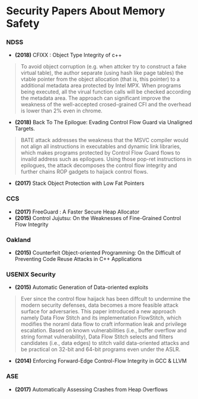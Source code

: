 # Security Papers About Memory Safety

### NDSS

* **(2018)** CFIXX : Object Type Integrity of c++
> To avoid object corruption (e.g. when attcker try to construct a fake virtual table), the author separate (using hash like page tables) the vtable pointer from the object allocation (that is, this pointer) to a additional metadata area protected by Intel MPX. When programs being executed, all the virual function calls will be checked according the metadata area. The approach can significant improve the weakness of the well-accepted crosed-grained CFI and the overhead is lower than 2% even in chrome.
* **(2018)** Back To The Epilogue: Evading Control Flow Guard via Unaligned Targets.
> BATE attack addresses the weakness that the MSVC compiler would not align all instructions in executables and dynamic link libraries, which makes programs protected by Control Flow Guard flows to invaild address such as epilogues. Using those pop-ret instructions in epilogues, the attack decomposes the control flow integrity and further chains ROP gadgets to haijack control flows.
* **(2017)** Stack Object Protection with Low Fat Pointers

### CCS

* **(2017)** FreeGuard : A Faster Secure Heap Allocator
* **(2015)** Control Jujutsu: On the Weaknesses of Fine-Grained Control Flow Integrity

### Oakland

* **(2015)** Counterfeit Object-oriented Programming: On the Difficult of Preventing Code Reuse Attacks in C++ Applications

### USENIX Security

* **(2015)** Automatic Generation of Data-oriented exploits
> Ever since the control flow haijack has been diffcult to undermine the modern security defenses, data becomes a more feasible attack surface for adversaries. This paper introduced a new approach namely Data Flow Stitch and its implementation FlowStitch, which modifies the noraml data flow to craft information leak and privilege escalation. Based on known vulnerabilities (i.e., buffer overflow and string format vulnerability), Data Flow Stitch selects and filters candidates (i.e., data edges) to stitch vaild data-oriented attacks and be practical on 32-bit and 64-bit programs even under the ASLR.
* **(2014)** Enforcing Forward-Edge Control-Flow Integrity in GCC & LLVM

### ASE

* **(2017)** Automatically Assessing Crashes from Heap Overflows
